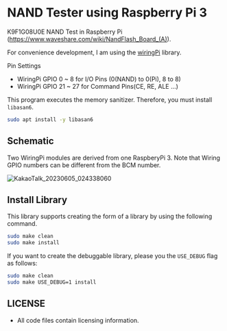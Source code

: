 # NAND Tester using Raspberry Pi 3
 K9F1G08U0E NAND Test in Raspberry Pi (https://www.waveshare.com/wiki/NandFlash_Board_(A)).
 
 For convenience development, I am using the [wiringPi](https://github.com/WiringPi/WiringPi) library.
 
 Pin Settings
 
 - WiringPi GPIO 0 ~ 8 for I/O Pins (0(NAND) to 0(Pi), 8 to 8)
 - WiringPi GPIO 21 ~ 27 for Command Pins(CE, RE, ALE ...)

This program executes the memory sanitizer. Therefore, you must install `libasan6`.

```bash
sudo apt install -y libasan6
```

## Schematic

Two WiringPi modules are derived from one RaspberyPi 3. Note that Wiring GPIO numbers can be different from the BCM number.

![KakaoTalk_20230605_024338060](https://github.com/BlaCkinkGJ/raspberry-pi-nand-tester/assets/16631264/8f43f659-18c5-40d6-bf76-5c305fb3f471)

## Install Library

This library supports creating the form of a library by using the following command.

```bash
sudo make clean
sudo make install
```

If you want to create the debuggable library, please you the `USE_DEBUG` flag as follows:

```bash
sudo make clean
sudo make USE_DEBUG=1 install
```

## LICENSE

* All code files contain licensing information.
